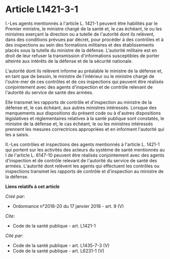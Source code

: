 # Article L1421-3-1

I.-Les agents mentionnés à l'article L. 1421-1 peuvent être habilités par le Premier ministre, le ministre chargé de la santé
et, le cas échéant, le ou les ministres exerçant la direction ou a tutelle de l'autorité dont ils relèvent, dans des
conditions prévues par décret, pour procéder à des contrôles et à des inspections au sein des formations militaires et des
établissements placés sous la tutelle du ministre de la défense. L'autorité militaire est en droit de leur refuser la
transmission d'informations susceptibles de porter atteinte aux intérêts de la défense et de la sécurité nationale. 

L'autorité dont ils relèvent informe au préalable le ministre de la défense et, en tant que de besoin, le ministre de
l'intérieur ou le ministre chargé de l'outre-mer de ces contrôles et de ces inspections qui peuvent être réalisés
conjointement avec des agents d'inspection et de contrôle relevant de l'autorité du service de santé des armées. 

Elle transmet les rapports de contrôle et d'inspection au ministre de la défense et, le cas échéant, aux autres ministres
intéressés. Lorsque des manquements aux dispositions du présent code ou à d'autres dispositions législatives et
réglementaires relatives à la santé publique sont constatés, le ministre de la défense et, le cas échéant, le ou les
ministres intéressés prennent les mesures correctrices appropriées et en informent l'autorité qui les a saisis. 

II.-Les contrôles et inspections des agents mentionnés à l'article L. 1421-1 qui portent sur les activités des acteurs du
système de santé mentionnés au I de l'article L. 6147-10 peuvent être réalisés conjointement avec des agents d'inspection et
de contrôle relevant de l'autorité du service de santé des armées. L'autorité dont relèvent les agents qui effectuent les
contrôles ou inspections transmet les rapports de contrôle et d'inspection au ministre de la défense.

**Liens relatifs à cet article**

_Créé par_:

  - Ordonnance n°2018-20 du 17 janvier 2018 - art. 9 (V)

_Cite_:

  - Code de la santé publique - art. L1421-1

_Cité par_:

  - Code de la santé publique - art. L1435-7-3 (V)
  - Code de la santé publique - art. L6231-1 (V)

